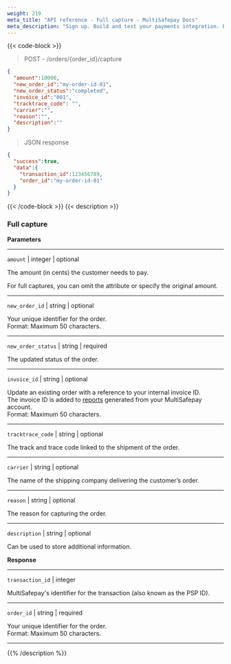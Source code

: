 ```yaml
---
weight: 219
meta_title: "API reference - Full capture - MultiSafepay Docs"
meta_description: "Sign up. Build and test your payments integration. Explore our products and services. Use our API reference, SDKs, and wrappers. Get support."
---
```

{{< code-block >}}

>POST - /orders/{order_id}/capture

```json
{
  "amount":10000,
  "new_order_id":"my-order-id-01",
  "new_order_status":"completed",
  "invoice_id":"001",
  "tracktrace_code": "",
  "carrier":"",
  "reason":"",
  "description":""
}
```
> JSON response


```json
{
  "success":true,
  "data":{
    "transaction_id":123456789,
    "order_id":"my-order-id-01"
  }
}
```
{{< /code-block >}}
{{< description >}}
### Full capture

**Parameters**

----------------
`amount` | integer | optional

The amount (in cents) the customer needs to pay.

For full captures, you can omit the attribute or specify the original amount.

----------------
`new_order_id` | string | optional

Your unique identifier for the order.  
Format: Maximum 50 characters.    

----------------
`new_order_status` | string | required

The updated status of the order. 

----------------
`invoice_id` | string | optional

Update an existing order with a reference to your internal invoice ID.  
The invoice ID is added to [reports](/business/accounting/reports/) generated from your MultiSafepay account.  
Format: Maximum 50 characters.  

----------------
`tracktrace_code` | string | optional

The track and trace code linked to the shipment of the order.

----------------
`carrier` | string | optional

The name of the shipping company delivering the customer’s order.

----------------
`reason` | string | optional

The reason for capturing the order.       

----------------
`description` | string | optional

Can be used to store additional information.

**Response**

----------------
`transaction_id` | integer

MultiSafepay's identifier for the transaction (also known as the PSP ID).

----------------
`order_id` | string | required

Your unique identifier for the order.  
Format: Maximum 50 characters.

----------------

{{% /description %}}
